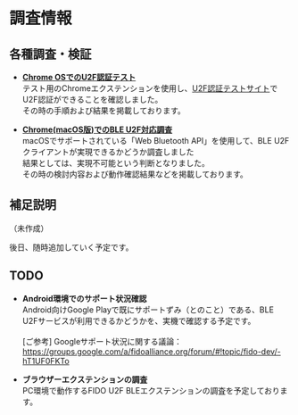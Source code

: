 # 調査情報

## 各種調査・検証

* <b>[Chrome OSでのU2F認証テスト](CHROMEOSTEST.md)</b><br>
テスト用のChromeエクステンションを使用し、[U2F認証テストサイト](https://crxjs-dot-u2fdemo.appspot.com/)でU2F認証ができることを確認しました。<br>
その時の手順および結果を掲載しております。

* <b>[Chrome(macOS版)でのBLE U2F対応調査](u2f-ble-helper-macOS/README.md)</b><br>
macOSでサポートされている「Web Bluetooth API」を使用して、BLE U2Fクライアントが実現できるかどうか調査しました<br>
結果としては、実現不可能という判断となりました。<br>
その時の検討内容および動作確認結果などを掲載しております。

## 補足説明

（未作成）

後日、随時追加していく予定です。

## TODO

* <b>Android環境でのサポート状況確認</b><br>
Android向けGoogle Playで既にサポートずみ（とのこと）である、BLE U2Fサービスが利用できるかどうかを、実機で確認する予定です。<br><br>
[ご参考] Googleサポート状況に関する議論：<br>
https://groups.google.com/a/fidoalliance.org/forum/#!topic/fido-dev/-hT1UF0FKTo

* <b>ブラウザーエクステンションの調査</b><br>
PC環境で動作するFIDO U2F BLEエクステンションの調査を予定しております。
